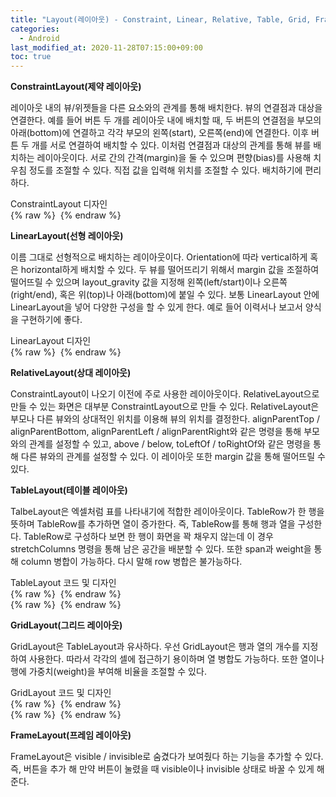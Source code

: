 ```yaml
---
title: "Layout(레이아웃) - Constraint, Linear, Relative, Table, Grid, Frame"
categories: 
  - Android
last_modified_at: 2020-11-28T07:15:00+09:00
toc: true
---
```


**ConstraintLayout(제약 레이아웃)**

레이아웃 내의 뷰/위젯들을 다른 요소와의 관계를 통해 배치한다. 뷰의 연결점과 대상을 연결한다. 예를 들어 버튼 두 개를 레이아웃 내에 배치할 때, 두 버튼의 연결점을 부모의 아래(bottom)에 연결하고 각각 부모의 왼쪽(start), 오른쪽(end)에 연결한다. 이후 버튼 두 개를 서로 연결하여 배치할 수 있다. 이처럼 연결점과 대상의 관계를 통해 뷰를 배치하는 레이아웃이다. 서로 간의 간격(margin)을 둘 수 있으며 편향(bias)를 사용해 치우침 정도를 조절할 수 있다. 직접 값을 입력해 위치를 조절할 수 있다. 배치하기에 편리하다.<br/>


ConstraintLayout 디자인<br/>
{% raw %} <img src="https://tmsksfh2012.github.io/assets/images/20201128androidView/ConstraintView.png" alt=""> {% endraw %}<br/>


**LinearLayout(선형 레이아웃)**

이름 그대로 선형적으로 배치하는 레이아웃이다. Orientation에 따라 vertical하게 혹은 horizontal하게 배치할 수 있다. 두 뷰를 떨어뜨리기 위해서 margin 값을 조절하여 떨어뜨릴 수 있으며 layout_gravity 값을 지정해 왼쪽(left/start)이나 오른쪽(right/end), 혹은 위(top)나 아래(bottom)에 붙일 수 있다. 보통 LinearLayout 안에 LinearLayout을 넣어 다양한 구성을 할 수 있게 한다. 예로 들어 이력서나 보고서 양식을 구현하기에 좋다.<br/>


LinearLayout 디자인<br/>
{% raw %} <img src="https://tmsksfh2012.github.io/assets/images/20201128androidView/LinearView.png" alt=""> {% endraw %}<br/>

**RelativeLayout(상대 레이아웃)**

ConstraintLayout이 나오기 이전에 주로 사용한 레이아웃이다. RelativeLayout으로 만들 수 있는 화면은 대부분 ConstraintLayout으로 만들 수 있다. RelativeLayout은 부모나 다른 뷰와의 상대적인 위치를 이용해 뷰의 위치를 결정한다. alignParentTop / alignParentBottom, alignParentLeft / alignParentRight와 같은 명령을 통해 부모와의 관계를 설정할 수 있고, above / below, toLeftOf / toRightOf와 같은 명령을 통해 다른 뷰와의 관계를 설정할 수 있다. 이 레이아웃 또한 margin 값을 통해 떨어뜨릴 수 있다.<br/>



**TableLayout(테이블 레이아웃)**

TalbeLayout은 엑셀처럼 표를 나타내기에 적합한 레이아웃이다. TableRow가 한 행을 뜻하며 TableRow를 추가하면 열이 증가한다. 즉, TableRow를 통해 행과 열을 구성한다. TableRow로 구성하다 보면 한 행이 화면을 꽉 채우지 않는데 이 경우 stretchColumns 명령을 통해 남은 공간을 배분할 수 있다. 또한 span과 weight을 통해 column 병합이 가능하다. 다시 말해 row 병합은 불가능하다.<br/>



TableLayout 코드 및 디자인<br/>
{% raw %} <img src="https://tmsksfh2012.github.io/assets/images/20201128androidView/Table.png" alt=""> {% endraw %}<br/>
{% raw %} <img src="https://tmsksfh2012.github.io/assets/images/20201128androidView/TableView.png" alt=""> {% endraw %}<br/>

**GridLayout(그리드 레이아웃)**

GridLayout은 TableLayout과 유사하다. 우선 GridLayout은 행과 열의 개수를 지정하여 사용한다. 따라서 각각의 셀에 접근하기 용이하며 열 병합도 가능하다. 또한 열이나 행에 가중치(weight)을 부여해 비율을 조절할 수 있다.<br/>



GridLayout 코드 및 디자인<br/>
{% raw %} <img src="https://tmsksfh2012.github.io/assets/images/20201128androidView/Grid.png" alt=""> {% endraw %}<br/>
{% raw %} <img src="https://tmsksfh2012.github.io/assets/images/20201128androidView/GridView.png" alt=""> {% endraw %}<br/>

**FrameLayout(프레임 레이아웃)**

FrameLayout은 visible / invisible로 숨겼다가 보여줬다 하는 기능을 추가할 수 있다. 즉, 버튼을 추가 해 만약 버튼이 눌렸을 때 visible이나 invisible 상태로 바꿀 수 있게 해준다.<br/>